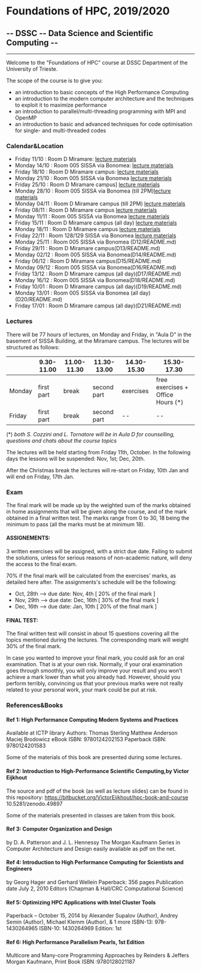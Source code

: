# Foundations of HPC, 2019/2020

## -- DSSC -- Data Science and Scientific Computing --

------



Welcome to the "Foundations of HPC" course at DSSC Department of the University of Trieste.

The scope of the course is to give you:

- an introduction to basic concepts of the High Performance Computing
- an introduction to the modern computer architecture and the techniques to exploit it to maximize performance
- an introduction to parallel/multi-threading programming with MPI and OpenMP
- an introduction to basic and advanced techniques for code optimisation for single- and multi-threaded codes

### Calendar&Location

 - Friday 11/10 : Room D Miramare: [ lecture materials](D00/README.md)
 - Monday 14/10 : Room 005 SISSA via Bonomea: [lecture materials](D01/README.md)
 - Friday 18/10 : Room D Miramare campus:  [ lecture materials](D02/README.md) 
 - Monday 21/10 : Room 005 SISSA via Bonomea [lecture materials](D03/README.md) 
 - Friday 25/10 : Room D Miramare campus] [lecture materials](D04/README.md) 
 - Monday 28/10 : Room 005 SISSA via Bonomea (till 2PM)[lecture materials](D05/README.md)
 - Monday 04/11 : Room D Miramare campus (till 2PM) [lecture materials](D06/README.md)
 - Friday 08/11 : Room D Miramare campus   [lecture materials](D07/README.md)
 - Monday 11/11 : Room 005 SISSA via Bonomea [lecture materials](D08/README.md) 
 - Friday 15/11 : Room D Miramare campus  (all day) [lecture materials](D09/README.md)
 - Monday 18/11 : Room D Miramare campus [lecture materials](D10/README.md)
 - Friday 22/11 : Room 128/129 SISSA via Bonomea [lecture materials](D11/README.md)
 - Monday 25/11 : Room 005 SISSA via Bonomea (D12/README.md)
 - Friday 29/11 : Room D Miramare campus(D13/README.md)
 - Monday 02/12 : Room 005 SISSA via Bonomea(D14/README.md)
 - Friday 06/12 : Room D Miramare campus(D15/README.md)
 - Monday 09/12 : Room 005 SISSA via Bonomea(D16/README.md)
 - Friday 13/12 : Room D Miramare campus (all day)(D17/README.md)
 - Monday 16/12 : Room 005 SISSA via Bonomea(D18/README.md)
 - Friday 10/01 : Room D Miramare campus (all day)(D19/README.md)
 - Monday 13/01 : Room 005 SISSA via Bonomea (all day)(D20/README.md)
 - Friday 17/01 : Room D Miramare campus (all day)(D21/README.md)


### Lectures

There will be 77 hours of lectures, on Monday and Friday, in "Aula D" in the basement of SISSA Building, at the Miramare campus.
The lectures will be structured as follows:

|        | 9.30-11.00 | 11.00-11.30 | 11.30-13.00 | 14.30-15.30 | 15.30-17.30                       |
| ------ | ---------- | ----------- | ----------- | ----------- | --------------------------------- |
| Monday | first part | break       | second part | exercises   | free exercises + Office Hours (*) |
| Friday | first part | break       | second part | --          | --                                |

(*) *both S. Cozzini and L. Tornatore will be in Aula D for counselling, questions and chats about the course topics*

The lectures will be held starting from Friday 11th, October.
In the following days the lessons will be suspended:
Nov, 1st; Dec, 20th. 

After the Christmas break the lectures will re-start on Friday, 10th Jan and will end on Friday, 17th Jan.


### Exam

The final mark will be made up by the weighted sum of the marks obtained in home assignments that will be given along the course, and of the mark obtained in a final written test.
The marks range from 0 to 30, 18 being the minimum to pass (all the marks must be at minimum 18).


#### ASSIGNEMENTS:
3 written exercises will be assigned, with a strict due date. Failing to submit the solutions, unless for serious reasons of non-academic nature, will deny the access to the final exam.

70% if the final mark will be calculated from the exercises' marks, as detailed here after.
The assignments's schedule will be the following:

- Oct, 28th --> due date: Nov, 4th     [ 20% of the final mark ]
- Nov, 29th --> due date: Dec, 16th    [ 30% of the final mark ]
- Dec, 16th --> due date: Jan, 10th    [ 20% of the final mark ]


#### FINAL TEST:
The final written test will consist in about 15 questions covering all the topics mentioned during the lectures. The corresponding mark will weight 30% of the final mark.

In case you wanted to improve your final mark, you could ask for an oral examination. That is at your own risk. Normally, if your oral examination goes through smoothly, you will only improve your result and you won't achieve a mark lower than what you already had.
However, should you perform terribly, convincing us that your previous marks were not really related to your personal work, your mark could be put at risk.


### References&Books

#### Ref 1: High Performance Computing Modern Systems and Practices
Available at ICTP library 
Authors: Thomas Sterling Matthew Anderson Maciej Brodowicz
eBook ISBN: 9780124202153
Paperback ISBN: 9780124201583

Some of the materials of this book are presented during some lectures.

#### Ref 2: Introduction to High-Performance Scientific Computing,by Victor Eijkhout
The source and pdf of the book (as well as lecture slides) can be found in this repository:
https://bitbucket.org/VictorEijkhout/hpc-book-and-course
10.5281/zenodo.49897

Some of the materials presented in classes are taken from this book.

#### Ref 3: Computer Organization and Design
by D. A. Patterson and J. L. Hennessy
The Morgan Kaufmann Series in Computer Architecture and Design
easily available as pdf on the net.

#### Ref 4: Introduction to High Performance Computing for Scientists and Engineers
by Georg Hager and Gerhard Wellein
Paperback: 356 pages
Publication date  July 2, 2010
Editors (Chapman & Hall/CRC Computational Science)


#### Ref 5: Optimizing HPC Applications with Intel Cluster Tools 
Paperback – October 15, 2014
by Alexander Supalov  (Author), Andrey Semin  (Author), Michael Klemm  (Author), & 1 more
ISBN-13: 978-1430264965  ISBN-10: 1430264969  Edition: 1st

#### Ref 6: High Performance Parallelism Pearls, 1st Edition
Multicore and Many-core Programming Approaches
by Reinders   &    Jeffers  
Morgan Kaufmann, Print Book ISBN :9780128021187




